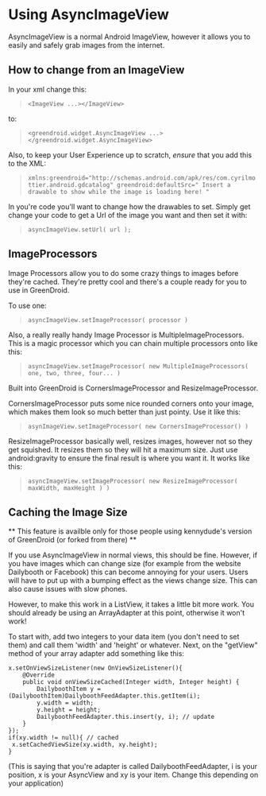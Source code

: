 Using AsyncImageView
===================

AsyncImageView is a normal Android ImageView, however it allows you to easily and safely grab images from the internet.

How to change from an ImageView
-------------------------------

In your xml change this:
> `<ImageView ...></ImageView>`

to:

> `<greendroid.widget.AsyncImageView ...></greendroid.widget.AsyncImageView>`

Also, to keep your User Experience up to scratch, *ensure* that you add this to the XML:

> `xmlns:greendroid="http://schemas.android.com/apk/res/com.cyrilmottier.android.gdcatalog"
greendroid:defaultSrc=" Insert a drawable to show while the image is loading here! "`

In you're code you'll want to change how the drawables to set. Simply get change your code to get a Url of the image you want and then set it with:

> `asyncImageView.setUrl( url );`

ImageProcessors
---------------

Image Processors allow you to do some crazy things to images before they're cached. They're pretty cool and there's a couple ready for you to use in GreenDroid.

To use one:

> `asyncImageView.setImageProcessor( processor )`

Also, a really really handy Image Processor is MultipleImageProcessors. This is a magic processor which you can chain multiple processors onto like this:

> `asyncImageView.setImageProcessor( new MultipleImageProcessors( one, two, three, four... )`

Built into GreenDroid is CornersImageProcessor and ResizeImageProcessor.

CornersImageProcessor puts some nice rounded corners onto your image, which makes them look so much better than just pointy. Use it like this:

> `asynImageView.setImageProcessor( new CornersImageProcessor() )`

ResizeImageProcessor basically well, resizes images, however not so they get squished. It resizes them so they will hit a maximum size. Just use android:gravity to ensure the final result is where you want it. It works like this:

> `asyncImageView.setImageProcessor( new ResizeImageProcessor( maxWidth, maxHeight ) )`

Caching the Image Size
----------------------

** This feature is availble only for those people using kennydude's version of GreenDroid (or forked from there) **

If you use AsyncImageView in normal views, this should be fine. However, if you have images which can change size (for example from the website Dailybooth or Facebook) this can become annoying for your users. Users will have to put up with a bumping effect as the views change size. This can also cause issues with slow phones.

However, to make this work in a ListView, it takes a little bit more work. You should already be using an ArrayAdapter at this point, otherwise it won't work!

To start with, add two integers to your data item (you don't need to set them) and call them 'width' and 'height' or whatever. Next, on the "getView" method of your array adapter add something like this:

	x.setOnViewSizeListener(new OnViewSizeListener(){
		@Override
		public void onViewSizeCached(Integer width, Integer height) {
			DailyboothItem y = (DailyboothItem)DailyboothFeedAdapter.this.getItem(i);
			y.width = width;
			y.height = height;
			DailyboothFeedAdapter.this.insert(y, i); // update
		}
	});
	if(xy.width != null){ // cached
	 x.setCachedViewSize(xy.width, xy.height);
	}

(This is saying that you're adapter is called DailyboothFeedAdapter, i is your position, x is your AsyncView and xy is your item. Change this depending on your application)
